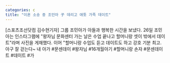 ```yaml
---
categories: c
title: "이혼 소송 중 조민아 子 데리고 애틋 가족 데이트"
---
```

[스포츠조선닷컴 김수현기자] 그룹 조민아가 아들과 행복한 시간을 보냈다. 26일 조민아는 인스타그램에 "왕자님 문화센터 가는 날은 수업 끝나고 할머니랑 셋이 밖에서 데이트"라며 사진을 게재했다. 이어 "할머니랑 수업도 듣고 데이트도 하고 강호 기분 최고. 아구 잘 걷는다~ 내 아가 #문센데이 #왕자님 #16개월아기 #할머니랑 손자 #문센데이트 #데이트 #가